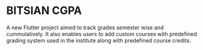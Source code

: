 # BITSIAN CGPA

A new Flutter project aimed to track grades semester wise and cummulatively. It also enables users to add custom courses with predefined grading system used in the institute along with predefined course credits.
